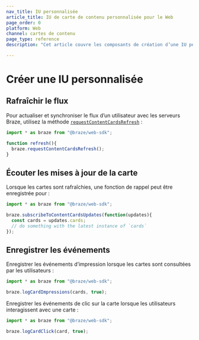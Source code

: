 ```yaml
---
nav_title: IU personnalisée
article_title: IU de carte de contenu personnalisée pour le Web
page_order: 0
platform: Web
channel: cartes de contenu
page_type: reference
description: "Cet article couvre les composants de création d’une IU personnalisée pour votre application Web."

---
```


# Créer une IU personnalisée

## Rafraîchir le flux

Pour actualiser et synchroniser le flux d’un utilisateur avec les serveurs Braze, utilisez la méthode [`requestContentCardsRefresh`](https://js.appboycdn.com/web-sdk/latest/doc/modules/braze.html#requestcontentcardsrefresh) :

```javascript
import * as braze from "@braze/web-sdk";

function refresh(){
  braze.requestContentCardsRefresh();    
}
```
## Écouter les mises à jour de la carte

Lorsque les cartes sont rafraîchies, une fonction de rappel peut être enregistrée pour :

```javascript
import * as braze from "@braze/web-sdk";

braze.subscribeToContentCardsUpdates(function(updates){
  const cards = updates.cards;
  // do something with the latest instance of `cards`
});
```

## Enregistrer les événements

Enregistrer les événements d’impression lorsque les cartes sont consultées par les utilisateurs :

```javascript
import * as braze from "@braze/web-sdk";

braze.logCardImpressions(cards, true);
```

Enregistrer les événements de clic sur la carte lorsque les utilisateurs interagissent avec une carte :

```javascript
import * as braze from "@braze/web-sdk";

braze.logCardClick(card, true);
```

